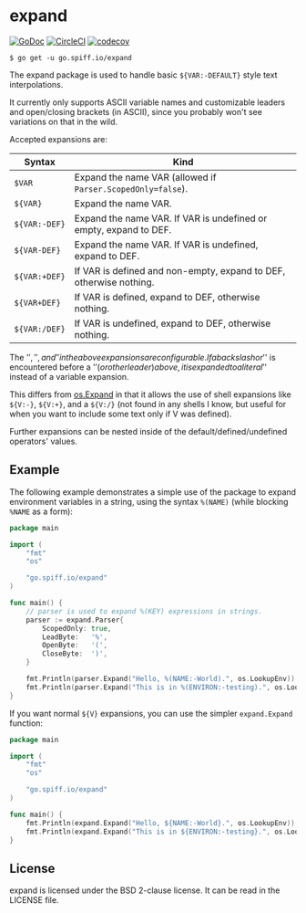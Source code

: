 expand
===
[![GoDoc](https://godoc.org/go.spiff.io/expand?status.svg)](https://godoc.org/go.spiff.io/expand)
[![CircleCI](https://circleci.com/gh/nilium/expand/tree/master.svg?style=svg)](https://circleci.com/gh/nilium/expand/tree/master)
[![codecov](https://codecov.io/gh/nilium/expand/branch/master/graph/badge.svg)](https://codecov.io/gh/nilium/expand)

	$ go get -u go.spiff.io/expand

The expand package is used to handle basic `${VAR:-DEFAULT}` style text
interpolations.

It currently only supports ASCII variable names and customizable leaders and
open/closing brackets (in ASCII), since you probably won't see variations on
that in the wild.

Accepted expansions are:

| Syntax         | Kind
| -------------- | ----
| `$VAR`         | Expand the name VAR (allowed if `Parser.ScopedOnly=false`).
| `${VAR}`       | Expand the name VAR.
| `${VAR:-DEF}`  | Expand the name VAR. If VAR is undefined or empty, expand to DEF.
| `${VAR-DEF}`   | Expand the name VAR. If VAR is undefined, expand to DEF.
| `${VAR:+DEF}`  | If VAR is defined and non-empty, expand to DEF, otherwise nothing.
| `${VAR+DEF}`   | If VAR is defined, expand to DEF, otherwise nothing.
| `${VAR:/DEF}`  | If VAR is undefined, expand to DEF, otherwise nothing.

The '$', '{', and '}' in the above expansions are configurable. If a backslash
or '$' is encountered before a '$' (or other leader) above, it is expanded to
a literal '$' instead of a variable expansion.

This differs from [os.Expand](https://godoc.org/os#Expand) in that it allows the
use of shell expansions like `${V:-}`, `${V:+}`, and a `${V:/}` (not found in
any shells I know, but useful for when you want to include some text only if
V was defined).

Further expansions can be nested inside of the default/defined/undefined
operators' values.


Example
---
The following example demonstrates a simple use of the package to expand
environment variables in a string, using the syntax `%(NAME)` (while blocking
`%NAME` as a form):

```go
package main

import (
	"fmt"
	"os"

	"go.spiff.io/expand"
)

func main() {
	// parser is used to expand %(KEY) expressions in strings.
	parser := expand.Parser{
		ScopedOnly: true,
		LeadByte:   '%',
		OpenByte:   '(',
		CloseByte:  ')',
	}

	fmt.Println(parser.Expand("Hello, %(NAME:-World).", os.LookupEnv))
	fmt.Println(parser.Expand("This is in %(ENVIRON:-testing).", os.LookupEnv))
}
```

If you want normal `${V}` expansions, you can use the simpler `expand.Expand`
function:

```go
package main

import (
	"fmt"
	"os"

	"go.spiff.io/expand"
)

func main() {
	fmt.Println(expand.Expand("Hello, ${NAME:-World}.", os.LookupEnv))
	fmt.Println(expand.Expand("This is in ${ENVIRON:-testing}.", os.LookupEnv))
}
```


License
---
expand is licensed under the BSD 2-clause license.
It can be read in the LICENSE file.

